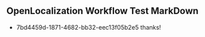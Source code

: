 ## OpenLocalization Workflow Test MarkDown

* 7bd4459d-1871-4682-bb32-eec13f05b2e5 
thanks!



<!--HONumber=Jan16_HO4-->
